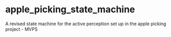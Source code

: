 # apple_picking_state_machine
A revised state machine for the active perception set up in the apple picking project - MVPS

